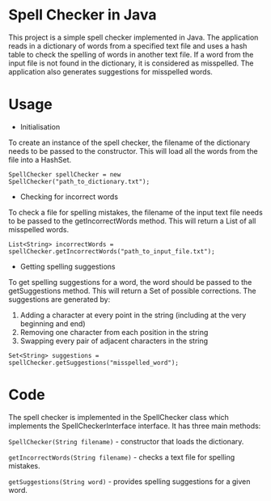 
# Spell Checker in Java
This project is a simple spell checker implemented in Java. The application reads in a dictionary of words from a specified text file and uses a hash table to check the spelling of words in another text file. If a word from the input file is not found in the dictionary, it is considered as misspelled. The application also generates suggestions for misspelled words.

# Usage
- Initialisation

To create an instance of the spell checker, the filename of the dictionary needs to be passed to the constructor. This will load all the words from the file into a HashSet.

```SpellChecker spellChecker = new SpellChecker("path_to_dictionary.txt");```

- Checking for incorrect words

To check a file for spelling mistakes, the filename of the input text file needs to be passed to the getIncorrectWords method. This will return a List of all misspelled words.

```List<String> incorrectWords = spellChecker.getIncorrectWords("path_to_input_file.txt");```

- Getting spelling suggestions

To get spelling suggestions for a word, the word should be passed to the getSuggestions method. This will return a Set of possible corrections. The suggestions are generated by:

1. Adding a character at every point in the string (including at the very beginning and end)
2. Removing one character from each position in the string
3. Swapping every pair of adjacent characters in the string

```Set<String> suggestions = spellChecker.getSuggestions("misspelled_word");```

# Code
The spell checker is implemented in the SpellChecker class which implements the SpellCheckerInterface interface. It has three main methods:

`SpellChecker(String filename)` - constructor that loads the dictionary.

`getIncorrectWords(String filename)` - checks a text file for spelling mistakes.

`getSuggestions(String word)` - provides spelling suggestions for a given word.
